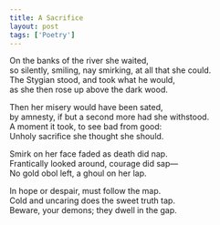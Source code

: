 ```yaml
---
title: A Sacrifice
layout: post
tags: ['Poetry']
---
```


On the banks of the river she waited,\
so silently, smiling, nay smirking, at all that she could.\
The Stygian stood, and took what he would,\
as she then rose up above the dark wood.

Then her misery would have been sated,\
by amnesty, if but a second more had she withstood.\
A moment it took, to see bad from good:\
Unholy sacrifice she thought she should.

Smirk on her face faded as death did nap.\
Frantically looked around, courage did sap—\
No gold obol left, a ghoul on her lap.

In hope or despair, must follow the map.\
Cold and uncaring does the sweet truth tap.\
Beware, your demons; they dwell in the gap.
